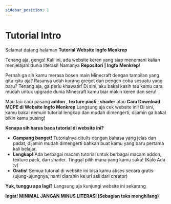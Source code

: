 ```yaml
---
sidebar_position: 1
---
```

# Tutorial Intro

Selamat datang halaman **Tutorial Website Ingfo Menkrep**

Tenang aja, gengs!  Kali ini, ada website keren yang siap menemani kalian menjelajahi dunia literasi!  Namanya **Repositori | Ingfo Menkrep**!

Pernah ga sih kamu merasa bosen main Minecraft dengan tampilan yang gitu-gitu aja? Rasanya udah kurang greget dan pengen coba sesuatu yang baru?  Tenang aja, ga perlu khawatir! Di sini, aku bakal kasih tau kamu cara mudah untuk upgrade dunia Minecraft kamu biar makin keren dan seru!

Mau tau cara pasang  **addon** , **texture pack** , **shader**  atau **Cara Download MCPE di Website Ingfo Menkrep** Langsung aja cek website ini! Di sini, kamu bakal nemuin tutorial lengkap dan mudah dimengerti, dijamin ga bakal bikin kamu pusing!

**Kenapa sih harus baca tutorial di website ini?**

* **Gampang banget!** Tutorialnya ditulis dengan bahasa yang jelas dan padat, dijamin mudah dimengerti bahkan buat kamu yang baru pertama kali belajar.
* **Lengkap!** Ada berbagai macam tutorial untuk berbagai macam addon, texture pack, dan shader. Tinggal pilih mana yang kamu suka! (Kalo Ada :v)
* **Gratis!** Semua tutorial di website ini bisa kamu akses secara gratis (ujung-ujungnya, nanti diarahin ke url asli dari creator)

**Yuk, tunggu apa lagi?** Langsung aja kunjungi website ini sekarang

**Ingat! MINIMAL JANGAN MINUS LITERASI (Sebagian teks menghilang)**
